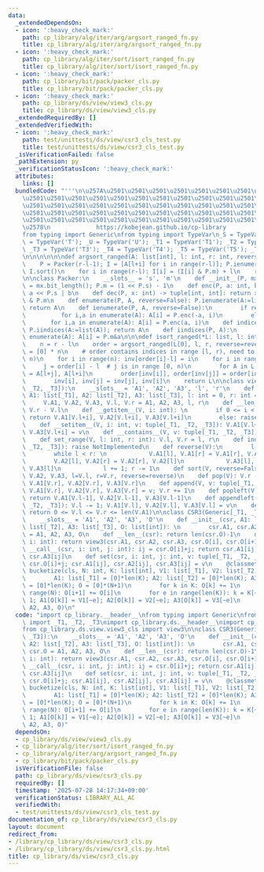 ```yaml
---
data:
  _extendedDependsOn:
  - icon: ':heavy_check_mark:'
    path: cp_library/alg/iter/arg/argsort_ranged_fn.py
    title: cp_library/alg/iter/arg/argsort_ranged_fn.py
  - icon: ':heavy_check_mark:'
    path: cp_library/alg/iter/sort/isort_ranged_fn.py
    title: cp_library/alg/iter/sort/isort_ranged_fn.py
  - icon: ':heavy_check_mark:'
    path: cp_library/bit/pack/packer_cls.py
    title: cp_library/bit/pack/packer_cls.py
  - icon: ':heavy_check_mark:'
    path: cp_library/ds/view/view3_cls.py
    title: cp_library/ds/view/view3_cls.py
  _extendedRequiredBy: []
  _extendedVerifiedWith:
  - icon: ':heavy_check_mark:'
    path: test/unittests/ds/view/csr3_cls_test.py
    title: test/unittests/ds/view/csr3_cls_test.py
  _isVerificationFailed: false
  _pathExtension: py
  _verificationStatusIcon: ':heavy_check_mark:'
  attributes:
    links: []
  bundledCode: "'''\n\u257A\u2501\u2501\u2501\u2501\u2501\u2501\u2501\u2501\u2501\u2501\
    \u2501\u2501\u2501\u2501\u2501\u2501\u2501\u2501\u2501\u2501\u2501\u2501\u2501\
    \u2501\u2501\u2501\u2501\u2501\u2501\u2501\u2501\u2501\u2501\u2501\u2501\u2501\
    \u2501\u2501\u2501\u2501\u2501\u2501\u2501\u2501\u2501\u2501\u2501\u2501\u2501\
    \u2501\u2501\u2501\u2501\u2501\u2501\u2501\u2501\u2501\u2501\u2501\u2501\u2501\
    \u2578\n             https://kobejean.github.io/cp-library               \n'''\n\
    from typing import Generic\nfrom typing import TypeVar\n_S = TypeVar('S'); _T\
    \ = TypeVar('T'); _U = TypeVar('U'); _T1 = TypeVar('T1'); _T2 = TypeVar('T2');\
    \ _T3 = TypeVar('T3'); _T4 = TypeVar('T4'); _T5 = TypeVar('T5'); _T6 = TypeVar('T6')\n\
    \n\n\n\n\n\ndef argsort_ranged(A: list[int], l: int, r: int, reverse=False):\n\
    \    P = Packer(r-l-1); I = [A[l+i] for i in range(r-l)]; P.ienumerate(I, reverse);\
    \ I.sort()\n    for i in range(r-l): I[i] = (I[i] & P.m) + l\n    return I\n\n\
    \n\nclass Packer:\n    __slots__ = 's', 'm'\n    def __init__(P, mx: int): P.s\
    \ = mx.bit_length(); P.m = (1 << P.s) - 1\n    def enc(P, a: int, b: int): return\
    \ a << P.s | b\n    def dec(P, x: int) -> tuple[int, int]: return x >> P.s, x\
    \ & P.m\n    def enumerate(P, A, reverse=False): P.ienumerate(A:=list(A), reverse);\
    \ return A\n    def ienumerate(P, A, reverse=False):\n        if reverse:\n  \
    \          for i,a in enumerate(A): A[i] = P.enc(-a, i)\n        else:\n     \
    \       for i,a in enumerate(A): A[i] = P.enc(a, i)\n    def indices(P, A: list[int]):\
    \ P.iindices(A:=list(A)); return A\n    def iindices(P, A):\n        for i,a in\
    \ enumerate(A): A[i] = P.m&a\n\n\ndef isort_ranged(*L: list, l: int, r: int, reverse=False):\n\
    \    n = r - l\n    order = argsort_ranged(L[0], l, r, reverse=reverse)\n    inv\
    \ = [0] * n\n    # order contains indices in range [l, r), need to map to [0,\
    \ n)\n    for i in range(n): inv[order[i]-l] = i\n    for i in range(n):\n   \
    \     j = order[i] - l  # j is in range [0, n)\n        for A in L: A[l+i], A[l+j]\
    \ = A[l+j], A[l+i]\n        order[inv[i]], order[inv[j]] = order[inv[j]], order[inv[i]]\n\
    \        inv[i], inv[j] = inv[j], inv[i]\n    return L\n\nclass view3(Generic[_T1,\
    \ _T2, _T3]):\n    __slots__ = 'A1', 'A2', 'A3', 'l', 'r'\n    def __init__(V,\
    \ A1: list[_T1], A2: list[_T2], A3: list[_T3], l: int = 0, r: int = 0): \n   \
    \     V.A1, V.A2, V.A3, V.l, V.r = A1, A2, A3, l, r\n    def __len__(V): return\
    \ V.r - V.l\n    def __getitem__(V, i: int): \n        if 0 <= i < V.r - V.l:\
    \ return V.A1[V.l+i], V.A2[V.l+i], V.A3[V.l+i]\n        else: raise IndexError\n\
    \    def __setitem__(V, i: int, v: tuple[_T1, _T2, _T3]): V.A1[V.l+i], V.A2[V.l+i],\
    \ V.A3[V.l+i] = v\n    def __contains__(V, v: tuple[_T1, _T2, _T3]): raise NotImplemented\n\
    \    def set_range(V, l: int, r: int): V.l, V.r = l, r\n    def index(V, v: tuple[_T1,\
    \ _T2, _T3]): raise NotImplemented\n    def reverse(V):\n        l, r = V.l, V.r-1\n\
    \        while l < r: \n            V.A1[l], V.A1[r] = V.A1[r], V.A1[l]\n    \
    \        V.A2[l], V.A2[r] = V.A2[r], V.A2[l]\n            V.A3[l], V.A3[r] = V.A3[r],\
    \ V.A3[l]\n            l += 1; r -= 1\n    def sort(V, reverse=False): isort_ranged(V.A1,\
    \ V.A2, V.A3, l=V.l, r=V.r, reverse=reverse)\n    def pop(V): V.r -= 1; return\
    \ V.A1[V.r], V.A2[V.r], V.A3[V.r]\n    def append(V, v: tuple[_T1, _T2, _T3]):\
    \ V.A1[V.r], V.A2[V.r], V.A3[V.r] = v; V.r += 1\n    def popleft(V): V.l += 1;\
    \ return V.A1[V.l-1], V.A2[V.l-1], V.A3[V.l-1]\n    def appendleft(V, v: tuple[_T1,\
    \ _T2, _T3]): V.l -= 1; V.A1[V.l], V.A2[V.l], V.A3[V.l] = v\n    def validate(V):\
    \ return 0 <= V.l <= V.r <= len(V.A1)\n\nclass CSR3(Generic[_T1, _T2, _T3]):\n\
    \    __slots__ = 'A1', 'A2', 'A3', 'O'\n    def __init__(csr, A1: list[_T1], A2:\
    \ list[_T2], A3: list[_T3], O: list[int]): \n        csr.A1, csr.A2, csr.A3, csr.O\
    \ = A1, A2, A3, O\n    def __len__(csr): return len(csr.O)-1\n    def __getitem__(csr,\
    \ i: int): return view3(csr.A1, csr.A2, csr.A3, csr.O[i], csr.O[i+1])\n    def\
    \ __call__(csr, i: int, j: int): ij = csr.O[i]+j; return csr.A1[ij], csr.A2[ij],\
    \ csr.A3[ij]\n    def set(csr, i: int, j: int, v: tuple[_T1, _T2, _T3]): ij =\
    \ csr.O[i]+j; csr.A1[ij], csr.A2[ij], csr.A3[ij] = v\n    @classmethod\n    def\
    \ bucketize(cls, N: int, K: list[int], V1: list[_T1], V2: list[_T2], V3: list[_T3]):\n\
    \        A1: list[_T1] = [0]*len(K); A2: list[_T2] = [0]*len(K); A3: list[_T3]\
    \ = [0]*len(K); O = [0]*(N+1)\n        for k in K: O[k] += 1\n        for i in\
    \ range(N): O[i+1] += O[i]\n        for e in range(len(K)): k = K[~e]; O[k] -=\
    \ 1; A1[O[k]] = V1[~e]; A2[O[k]] = V2[~e]; A3[O[k]] = V3[~e]\n        return cls(A1,\
    \ A2, A3, O)\n"
  code: "import cp_library.__header__\nfrom typing import Generic\nfrom cp_library.misc.typing\
    \ import _T1, _T2, _T3\nimport cp_library.ds.__header__\nimport cp_library.ds.view.__header__\n\
    from cp_library.ds.view.view3_cls import view3\n\nclass CSR3(Generic[_T1, _T2,\
    \ _T3]):\n    __slots__ = 'A1', 'A2', 'A3', 'O'\n    def __init__(csr, A1: list[_T1],\
    \ A2: list[_T2], A3: list[_T3], O: list[int]): \n        csr.A1, csr.A2, csr.A3,\
    \ csr.O = A1, A2, A3, O\n    def __len__(csr): return len(csr.O)-1\n    def __getitem__(csr,\
    \ i: int): return view3(csr.A1, csr.A2, csr.A3, csr.O[i], csr.O[i+1])\n    def\
    \ __call__(csr, i: int, j: int): ij = csr.O[i]+j; return csr.A1[ij], csr.A2[ij],\
    \ csr.A3[ij]\n    def set(csr, i: int, j: int, v: tuple[_T1, _T2, _T3]): ij =\
    \ csr.O[i]+j; csr.A1[ij], csr.A2[ij], csr.A3[ij] = v\n    @classmethod\n    def\
    \ bucketize(cls, N: int, K: list[int], V1: list[_T1], V2: list[_T2], V3: list[_T3]):\n\
    \        A1: list[_T1] = [0]*len(K); A2: list[_T2] = [0]*len(K); A3: list[_T3]\
    \ = [0]*len(K); O = [0]*(N+1)\n        for k in K: O[k] += 1\n        for i in\
    \ range(N): O[i+1] += O[i]\n        for e in range(len(K)): k = K[~e]; O[k] -=\
    \ 1; A1[O[k]] = V1[~e]; A2[O[k]] = V2[~e]; A3[O[k]] = V3[~e]\n        return cls(A1,\
    \ A2, A3, O)"
  dependsOn:
  - cp_library/ds/view/view3_cls.py
  - cp_library/alg/iter/sort/isort_ranged_fn.py
  - cp_library/alg/iter/arg/argsort_ranged_fn.py
  - cp_library/bit/pack/packer_cls.py
  isVerificationFile: false
  path: cp_library/ds/view/csr3_cls.py
  requiredBy: []
  timestamp: '2025-07-28 14:17:34+09:00'
  verificationStatus: LIBRARY_ALL_AC
  verifiedWith:
  - test/unittests/ds/view/csr3_cls_test.py
documentation_of: cp_library/ds/view/csr3_cls.py
layout: document
redirect_from:
- /library/cp_library/ds/view/csr3_cls.py
- /library/cp_library/ds/view/csr3_cls.py.html
title: cp_library/ds/view/csr3_cls.py
---
```

